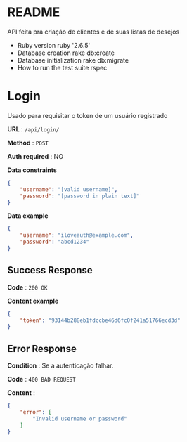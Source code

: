 # README
API feita pra criação de clientes e de suas listas de desejos

* Ruby version
    ruby '2.6.5'
* Database creation
    rake db:create
* Database initialization
    rake db:migrate
* How to run the test suite
    rspec


# Login

Usado para requisitar o token de um usuário registrado

**URL** : `/api/login/`

**Method** : `POST`

**Auth required** : NO

**Data constraints**

```json
{
    "username": "[valid username]",
    "password": "[password in plain text]"
}
```

**Data example**

```json
{
    "username": "iloveauth@example.com",
    "password": "abcd1234"
}
```

## Success Response

**Code** : `200 OK`

**Content example**

```json
{
    "token": "93144b288eb1fdccbe46d6fc0f241a51766ecd3d"
}
```

## Error Response

**Condition** : Se a autenticação falhar.

**Code** : `400 BAD REQUEST`

**Content** :

```json
{
    "error": [
        "Invalid username or password"
    ]
}
```
